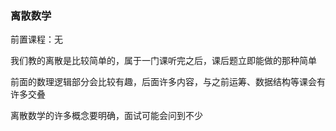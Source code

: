 ### 离散数学
前置课程：无

我们教的离散是比较简单的，属于一门课听完之后，课后题立即能做的那种简单

前面的数理逻辑部分会比较有趣，后面许多内容，与之前运筹、数据结构等课会有许多交叠

离散数学的许多概念要明确，面试可能会问到不少